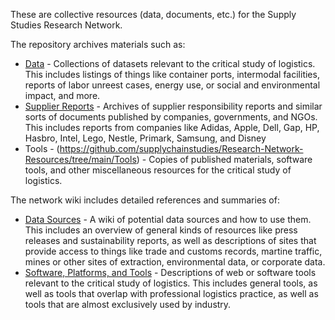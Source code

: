 These are collective resources (data, documents, etc.) for the Supply Studies Research Network.

The repository archives materials such as:
* [Data](https://github.com/supplychainstudies/Research-Network-Resources/tree/main/Data) - Collections of datasets relevant to the critical study of logistics. This includes listings of things like container ports, intermodal facilities, reports of labor unreest cases, energy use, or social and environmental impact, and more.
* [Supplier Reports](https://github.com/supplychainstudies/Research-Network-Resources/tree/main/Supplier%20Reports) - Archives of supplier responsibility reports and similar sorts of documents published by companies, governments, and NGOs. This includes reports from companies like Adidas, Apple, Dell, Gap, HP, Hasbro, Intel, Lego, Nestle, Primark, Samsung, and Disney
* Tools - (https://github.com/supplychainstudies/Research-Network-Resources/tree/main/Tools) - Copies of published materials, software tools, and other miscellaneous resources for the critical study of logistics. 

The network wiki includes detailed references and summaries of:

* [Data Sources](https://github.com/supplychainstudies/Research-Network-Resources/wiki/Data-Sources) - A wiki of potential data sources and how to use them. This includes an overview of general kinds of resources like press releases and sustainability reports, as well as descriptions of sites that provide access to things like trade and customs records, martine traffic, mines or other sites of extraction, environmental data, or corporate data.
* [Software, Platforms, and Tools](https://github.com/supplychainstudies/Research-Network-Resources/wiki/Software-Platforms-Tools) - Descriptions of web or software tools relevant to the critical study of logistics. This includes general tools, as well as tools that overlap with professional logistics practice, as well as tools that are almost exclusively used by industry.
